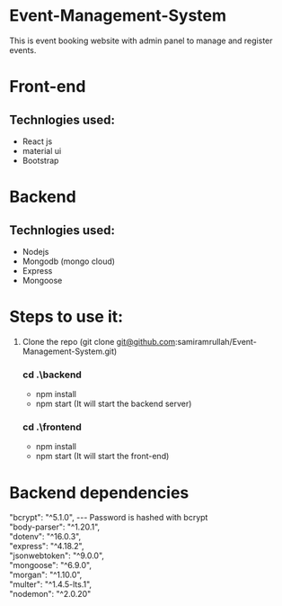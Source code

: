 # Event-Management-System
This is event booking website with admin panel to manage and register events.

# Front-end
  ## Technlogies used:
  * React js
  * material ui
  * Bootstrap

# Backend
 ## Technlogies used:
 * Nodejs
 * Mongodb (mongo cloud)
 * Express
 * Mongoose


 # Steps to use it:
 
 1. Clone the repo (git clone git@github.com:samiramrullah/Event-Management-System.git) <br>
    ###  cd .\backend <br>
      * npm install <br>
      * npm start (It will start the backend server) <br>
    ### cd .\frontend <br>
      * npm install <br>
      * npm start (It will start the front-end) <br>


# Backend dependencies 
   "bcrypt": "^5.1.0", --- Password is hashed with bcrypt <br>
    "body-parser": "^1.20.1", <br>
    "dotenv": "^16.0.3", <br>
    "express": "^4.18.2", <br>
    "jsonwebtoken": "^9.0.0", <br>
    "mongoose": "^6.9.0", <br>
    "morgan": "^1.10.0", <br>
    "multer": "^1.4.5-lts.1", <br>
    "nodemon": "^2.0.20" <br>
